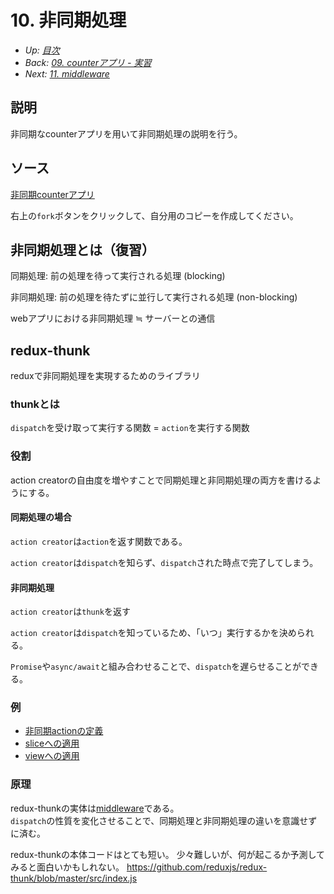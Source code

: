 # 10. 非同期処理

- *Up: [目次](../index.md)*
- *Back: [09. counterアプリ - 実習](./09_counter_app_exercise.md)*
- *Next: [11. middleware](./11_middleware.md)*

## 説明

非同期なcounterアプリを用いて非同期処理の説明を行う。

## ソース

[非同期counterアプリ](https://codesandbox.io/s/runtime-breeze-k7ku4h)

右上の`fork`ボタンをクリックして、自分用のコピーを作成してください。

## 非同期処理とは（復習）

同期処理: 前の処理を待って実行される処理 (blocking)

非同期処理: 前の処理を待たずに並行して実行される処理 (non-blocking)

webアプリにおける非同期処理 ≒ サーバーとの通信

## redux-thunk

reduxで非同期処理を実現するためのライブラリ

### thunkとは

`dispatch`を受け取って実行する関数 = `action`を実行する関数

### 役割

action creatorの自由度を増やすことで同期処理と非同期処理の両方を書けるようにする。

#### 同期処理の場合

`action creator`は`action`を返す関数である。

`action creator`は`dispatch`を知らず、`dispatch`された時点で完了してしまう。

#### 非同期処理

`action creator`は`thunk`を返す

`action creator`は`dispatch`を知っているため、「いつ」実行するかを決められる。

`Promise`や`async/await`と組み合わせることで、`dispatch`を遅らせることができる。

### 例

- [非同期actionの定義](https://codesandbox.io/s/redux-training-2022-counter-async-w0nn0q?file=/src/slice.ts:244-292)
- [sliceへの適用](https://codesandbox.io/s/redux-training-2022-counter-async-w0nn0q?file=/src/slice.ts:800-832)
- [viewへの適用](https://codesandbox.io/s/redux-training-2022-counter-async-w0nn0q?file=/src/App.tsx:460-531)

### 原理

redux-thunkの実体は[middleware](./11_middleware.md)である。<br/>
`dispatch`の性質を変化させることで、同期処理と非同期処理の違いを意識せずに済む。

redux-thunkの本体コードはとても短い。
少々難しいが、何が起こるか予測してみると面白いかもしれない。
https://github.com/reduxjs/redux-thunk/blob/master/src/index.js
